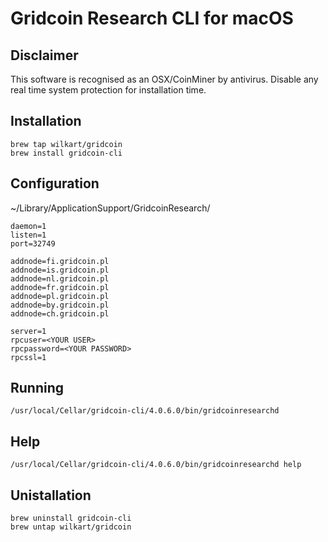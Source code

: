 # Gridcoin Research CLI for macOS

## Disclaimer
This software is recognised as an OSX/CoinMiner by antivirus. 
Disable any real time system protection for installation time.


## Installation

    brew tap wilkart/gridcoin
    brew install gridcoin-cli


## Configuration
~/Library/ApplicationSupport/GridcoinResearch/

    daemon=1
    listen=1
    port=32749

    addnode=fi.gridcoin.pl
    addnode=is.gridcoin.pl
    addnode=nl.gridcoin.pl
    addnode=fr.gridcoin.pl
    addnode=pl.gridcoin.pl
    addnode=by.gridcoin.pl
    addnode=ch.gridcoin.pl

    server=1
    rpcuser=<YOUR USER>
    rpcpassword=<YOUR PASSWORD>
    rpcssl=1


## Running
    /usr/local/Cellar/gridcoin-cli/4.0.6.0/bin/gridcoinresearchd


## Help
    /usr/local/Cellar/gridcoin-cli/4.0.6.0/bin/gridcoinresearchd help


## Unistallation

    brew uninstall gridcoin-cli
    brew untap wilkart/gridcoin
